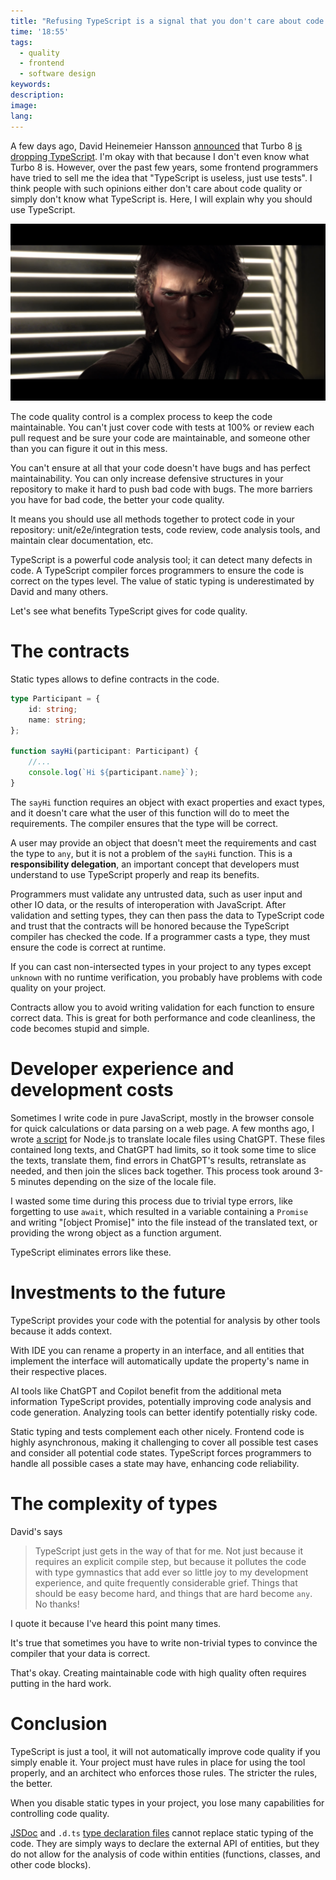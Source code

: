 ```yaml
---
title: "Refusing TypeScript is a signal that you don't care about code quality"
time: '18:55'
tags:
  - quality
  - frontend
  - software design
keywords:
description:
image:
lang:
---
```


A few days ago, David Heinemeier Hansson [announced](https://world.hey.com/dhh/turbo-8-is-dropping-typescript-70165c01) that Turbo 8 [is dropping TypeScript](https://github.com/hotwired/turbo/pull/971). I'm okay with that because I don't even know what Turbo 8 is. However, over the past few years, some frontend programmers have tried to sell me the idea that "TypeScript is useless, just use tests". I think people with such opinions either don't care about code quality or simply don't know what TypeScript is. Here, I will explain why you should use TypeScript.

![The Star Wars: Revenge of the Sith movie](Anakin-Skywalker.png)

The code quality control is a complex process to keep the code maintainable. You can't just cover code with tests at 100% or review each pull request and be sure your code are maintainable, and someone other than you can figure it out in this mess.

You can't ensure at all that your code doesn't have bugs and has perfect maintainability. You can only increase defensive structures in your repository to make it hard to push bad code with bugs. The more barriers you have for bad code, the better your code quality.

It means you should use all methods together to protect code in your repository: unit/e2e/integration tests, code review, code analysis tools, and maintain clear documentation, etc.

TypeScript is a powerful code analysis tool; it can detect many defects in code. A TypeScript compiler forces programmers to ensure the code is correct on the types level. The value of static typing is underestimated by David and many others.

Let's see what benefits TypeScript gives for code quality.

# The contracts

Static types allows to define contracts in the code.

```ts
type Participant = {
	id: string;
	name: string;
};

function sayHi(participant: Participant) {
	//...
	console.log(`Hi ${participant.name}`);
}
```

The `sayHi` function requires an object with exact properties and exact types, and it doesn't care what the user of this function will do to meet the requirements. The compiler ensures that the type will be correct.

A user may provide an object that doesn't meet the requirements and cast the type to `any`, but it is not a problem of the `sayHi` function. This is a **responsibility delegation**, an important concept that developers must understand to use TypeScript properly and reap its benefits.

Programmers must validate any untrusted data, such as user input and other IO data, or the results of interoperation with JavaScript. After validation and setting types, they can then pass the data to TypeScript code and trust that the contracts will be honored because the TypeScript compiler has checked the code. If a programmer casts a type, they must ensure the code is correct at runtime.

If you can cast non-intersected types in your project to any types except `unknown` with no runtime verification, you probably have problems with code quality on your project.

Contracts allow you to avoid writing validation for each function to ensure correct data. This is great for both performance and code cleanliness, the code becomes stupid and simple.

# Developer experience and development costs

Sometimes I write code in pure JavaScript, mostly in the browser console for quick calculations or data parsing on a web page. A few months ago, I wrote [a script](https://github.com/translate-tools/linguist/tree/master/scripts/locales) for Node.js to translate locale files using ChatGPT. These files contained long texts, and ChatGPT had limits, so it took some time to slice the texts, translate them, find errors in ChatGPT's results, retranslate as needed, and then join the slices back together. This process took around 3-5 minutes depending on the size of the locale file.

I wasted some time during this process due to trivial type errors, like forgetting to use `await`, which resulted in a variable containing a `Promise` and writing "[object Promise]" into the file instead of the translated text, or providing the wrong object as a function argument.

TypeScript eliminates errors like these.

# Investments to the future

TypeScript provides your code with the potential for analysis by other tools because it adds context.

With IDE you can rename a property in an interface, and all entities that implement the interface will automatically update the property's name in their respective places.

AI tools like ChatGPT and Copilot benefit from the additional meta information TypeScript provides, potentially improving code analysis and code generation. Analyzing tools can better identify potentially risky code.

Static typing and tests complement each other nicely. Frontend code is highly asynchronous, making it challenging to cover all possible test cases and consider all potential code states. TypeScript forces programmers to handle all possible cases a state may have, enhancing code reliability.

# The complexity of types

David's says
> TypeScript just gets in the way of that for me. Not just because it requires an explicit compile step, but because it pollutes the code with type gymnastics that add ever so little joy to my development experience, and quite frequently considerable grief. Things that should be easy become hard, and things that are hard become `any`. No thanks!

I quote it because I've heard this point many times.

It's true that sometimes you have to write non-trivial types to convince the compiler that your data is correct.

That's okay. Creating maintainable code with high quality often requires putting in the hard work.

# Conclusion

TypeScript is just a tool, it will not automatically improve code quality if you simply enable it. Your project must have rules in place for using the tool properly, and an architect who enforces those rules. The stricter the rules, the better.

When you disable static types in your project, you lose many capabilities for controlling code quality.

[JSDoc](https://jsdoc.app/) and `.d.ts` [type declaration files](https://www.typescriptlang.org/docs/handbook/2/type-declarations.html) cannot replace static typing of the code. They are simply ways to declare the external API of entities, but they do not allow for the analysis of code within entities (functions, classes, and other code blocks).

